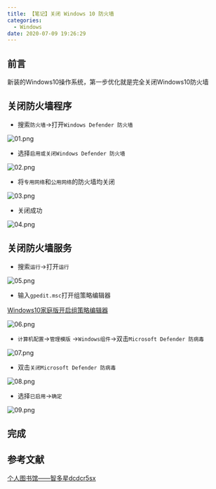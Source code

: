 ```yaml
---
title: 【笔记】关闭 Windows 10 防火墙
categories:
  - Windows
date: 2020-07-09 19:26:29
---
```


## 前言

新装的Windows10操作系统，第一步优化就是完全关闭Windows10防火墙

<!-- more -->

## 关闭防火墙程序

- 搜索`防火墙`->打开`Windows Defender 防火墙`

![01.png](/images/20200709192629/01.png)

- 选择`启用或关闭Windows Defender 防火墙`

![02.png](/images/20200709192629/02.png)

- 将`专用网络`和`公用网络`的防火墙均关闭

![03.png](/images/20200709192629/03.png)

- 关闭成功

![04.png](/images/20200709192629/04.png)

## 关闭防火墙服务

- 搜索`运行`->打开`运行`

![05.png](/images/20200709192629/05.png)

- 输入`gpedit.msc`打开组策略编辑器

[Windows10家庭版开启组策略编辑器](/2019/11/02/Windows10家庭版开启组策略/)

![06.png](/images/20200709192629/06.png)

- `计算机配置`->`管理模版` ->`Windows组件`->双击`Microsoft Defender 防病毒`

![07.png](/images/20200709192629/07.png)

- 双击`关闭Microsoft Defender 防病毒`

![08.png](/images/20200709192629/08.png)

- 选择`已启用`->`确定`

![09.png](/images/20200709192629/09.png)

## 完成

## 参考文献

[个人图书馆——智多星dcdcr5sx](http://www.360doc.com/content/17/1213/05/37114935_712575127.shtml)


